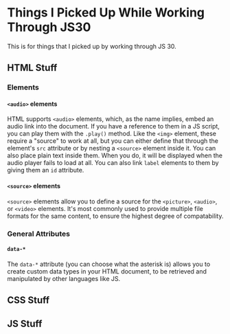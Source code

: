 # Things I Picked Up While Working Through JS30
This is for things that I picked up by working through JS 30.

## HTML Stuff

### Elements
#### `<audio>` elements
HTML supports `<audio>` elements, which, as the name implies, embed an audio link into the document. If you have a
reference to them in a JS script, you can play them with the `.play()` method. Like the `<img>` element, these require
a "source" to work at all, but you can either define that through the element's `src` attribute or by nesting a
`<source>` element inside it. You can also place plain text inside them. When you do, it will be displayed when the
audio player fails to load at all. You can also link `label` elements to them by giving them an `id` attribute.

#### `<source>` elements
`<source>` elements allow you to define a source for the `<picture>`, `<audio>`, or `<video>` elements. It's most
commonly used to provide multiple file formats for the same content, to ensure the highest degree of compatability.

### General Attributes
#### `data-*`
The `data-*` attribute (you can choose what the asterisk is) allows you to create custom data types in your HTML
document, to be retrieved and manipulated by other languages like JS. 

## CSS Stuff

## JS Stuff